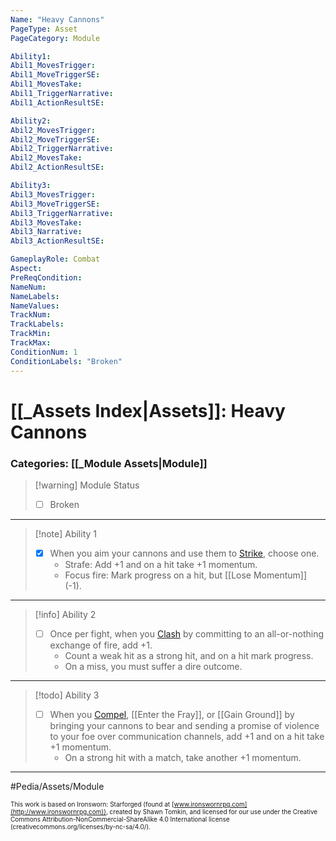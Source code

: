 ```yaml
---
Name: "Heavy Cannons"
PageType: Asset
PageCategory: Module

Ability1:
Abil1_MovesTrigger:
Abil1_MoveTriggerSE:
Abil1_MovesTake:
Abil1_TriggerNarrative:
Abil1_ActionResultSE:

Ability2:
Abil2_MovesTrigger:
Abil2_MoveTriggerSE:
Abil2_TriggerNarrative:
Abil2_MovesTake:
Abil2_ActionResultSE:

Ability3:
Abil3_MovesTrigger:
Abil3_MoveTriggerSE:
Abil3_TriggerNarrative:
Abil3_MovesTake:
Abil3_Narrative:
Abil3_ActionResultSE:

GameplayRole: Combat
Aspect:
PreReqCondition: 
NameNum:
NameLabels:
NameValues:
TrackNum:
TrackLabels:
TrackMin:
TrackMax:
ConditionNum: 1
ConditionLabels: "Broken"
---
```

# [[_Assets Index|Assets]]: Heavy Cannons
### Categories: [[_Module Assets|Module]]
> [!warning] Module Status
> - [ ] Broken
___
> [!note] Ability 1
> - [x] When you aim your cannons and use them to [Strike](z_Obsi-Forge-Apedia/Moves/Combat/Strike.md), choose one. 
> 	- Strafe: Add +1 and on a hit take +1 momentum.
> 	- Focus fire: Mark progress on a hit, but [[Lose Momentum]] (-1).
___
> [!info] Ability 2
> - [ ] Once per fight, when you [Clash](z_Obsi-Forge-Apedia/Moves/Combat/Clash.md) by committing to an all-or-nothing exchange of fire, add +1.
> 	- Count a weak hit as a strong hit, and on a hit mark progress.
> 	- On a miss, you must suffer a dire outcome.
___
> [!todo] Ability 3
> - [ ] When you [Compel](z_Obsi-Forge-Apedia/Moves/Adventure/Compel.md), [[Enter the Fray]], or [[Gain Ground]] by bringing your cannons to bear and sending a promise of violence to your foe over communication channels, add +1 and on a hit take +1 momentum. 
> 	- On a strong hit with a match, take another +1 momentum.
___

#Pedia/Assets/Module 

<font size=-2>This work is based on Ironsworn: Starforged (found at [www.ironswornrpg.com](http://www.ironswornrpg.com)), created by Shawn Tomkin, and licensed for our use under the Creative Commons Attribution-NonCommercial-ShareAlike 4.0 International license  (creativecommons.org/licenses/by-nc-sa/4.0/).</font>